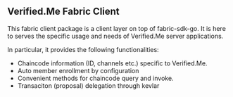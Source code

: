 ## Verified.Me Fabric Client

This fabric client package is a client layer on top of fabric-sdk-go.  It is here to serves the specific usage and needs of Verified.Me server applications.

In particular, it provides the following functionalities:

* Chaincode information (ID, channels etc.) specific to Verified.Me.
* Auto member enrollment by configuration
* Convenient methods for chaincode query and invoke.
* Transaciton (proposal) delegation through kevlar

